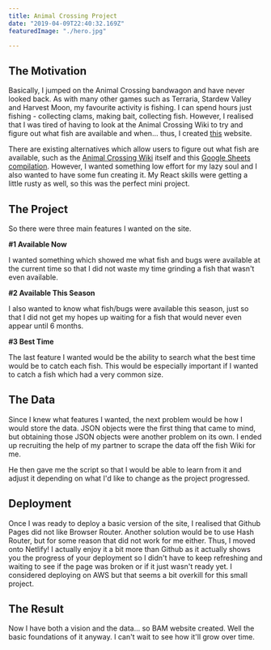 ```yaml
---
title: Animal Crossing Project
date: "2019-04-09T22:40:32.169Z"
featuredImage: "./hero.jpg"

---
```


## The Motivation

Basically, I jumped on the Animal Crossing bandwagon and have never looked back. As with many other games such as Terraria, Stardew Valley and Harvest Moon, my favourite activity is fishing. I can spend hours just fishing - collecting clams, making bait, collecting fish. However, I realised that I was tired of having to look at the Animal Crossing Wiki to try and figure out what fish are available and when... thus, I created [this](https://animal-crossing-catches.eunike.dev) website.

There are existing alternatives which allow users to figure out what fish are available, such as the [Animal Crossing Wiki](https://animalcrossing.fandom.com/wiki/Fish_(New_Horizons)#Southern%20Hemisphere) itself and this [Google Sheets compilation](https://docs.google.com/spreadsheets/d/1Wm5wZov6PIVCX5lYsipK6DQJrh_tdTH92z1jJSzv5Bo/edit#gid=54869885). However, I wanted something low effort for my lazy soul and I also wanted to have some fun creating it. My React skills were getting a little rusty as well, so this was the perfect mini project.

## The Project

So there were three main features I wanted on the site.

**#1 Available Now** 

I wanted something which showed me what fish and bugs were available at the current time so that I did not waste my time grinding a fish that wasn't even available.

**#2 Available This Season**

I also wanted to know what fish/bugs were available this season, just so that I did not get my hopes up waiting for a fish that would never even appear until 6 months.

**#3 Best Time**

The last feature I wanted would be the ability to search what the best time would be to catch each fish. This would be especially important if I wanted to catch a fish which had a very common size.

## The Data

Since I knew what features I wanted, the next problem would be how I would store the data. JSON objects were the first thing that came to mind, but obtaining those JSON objects were another problem on its own. I ended up recruiting the help of my partner to scrape the data off the fish Wiki for me.

He then gave me the script so that I would be able to learn from it and adjust it depending on what I'd like to change as the project progressed. 

## Deployment

Once I was ready to deploy a basic version of the site, I realised that Github Pages did not like Browser Router. Another solution would be to use Hash Router, but for some reason that did not work for me either. Thus, I moved onto Netlify! I actually enjoy it a bit more than Github as it actually shows you the progress of your deployment so I didn't have to keep refreshing and waiting to see if the page was broken or if it just wasn't ready yet. I considered deploying on AWS but that seems a bit overkill for this small project.

## The Result

Now I have both a vision and the data... so BAM website created. Well the basic foundations of it anyway. I can't wait to see how it'll grow over time.
